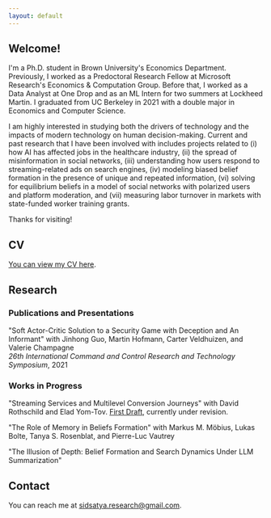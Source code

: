 ```yaml
---
layout: default
---
```

## Welcome!
I'm a Ph.D. student in Brown University's Economics Department. Previously, I worked as a Predoctoral Research Fellow at Microsoft Research's Economics & Computation Group. Before that, I worked as a Data Analyst at One Drop and as an ML Intern for two summers at Lockheed Martin. I graduated from UC Berkeley in 2021 with a double major in Economics and Computer Science. 

I am highly interested in studying both the drivers of technology and the impacts of modern technology on human decision-making. Current and past research that I have been involved with includes projects related to (i) how AI has affected jobs in the healthcare industry, (ii) the spread of misinformation in social networks, (iii) understanding how users respond to streaming-related ads on search engines, (iv) modeling biased belief formation in the presence of unique and repeated information, (vi) solving for equilibrium beliefs in a model of social networks with polarized users and platform moderation, and (vii) measuring labor turnover in markets with state-funded worker training grants. 

Thanks for visiting!

## CV
[You can view my CV here](./assets/cv_sidsatya_apr25.pdf). 

## Research

### Publications and Presentations
"Soft Actor-Critic Solution to a Security Game with Deception and An Informant" with Jinhong Guo, Martin Hofmann, Carter Veldhuizen, and Valerie Champagne\
_26th International Command and Control Research and Technology Symposium_, 2021

### Works in Progress
"Streaming Services and Multilevel Conversion Journeys" with David Rothschild and Elad Yom-Tov. [First Draft](https://papers.ssrn.com/sol3/papers.cfm?abstract_id=4627170), currently under revision. 

"The Role of Memory in Beliefs Formation" with Markus M. Möbius, Lukas Bolte, Tanya S. Rosenblat, and Pierre-Luc Vautrey

"The Illusion of Depth: Belief Formation and Search Dynamics Under LLM Summarization"

## Contact
You can reach me at [sidsatya.research@gmail.com](sidsatya.research@gmail.com).

